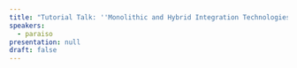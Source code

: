 ```yaml
---
title: "Tutorial Talk: ''Monolithic and Hybrid Integration Technologies for Quantum Cryptography''"
speakers:
  - paraiso
presentation: null
draft: false
---
```



<!-- fields to use above: -->
<!-- videoId: "Vfl9pPh6ipI" -->
<!-- presentation: "/slides/invited-MargaridaPereira.pdf" -->

